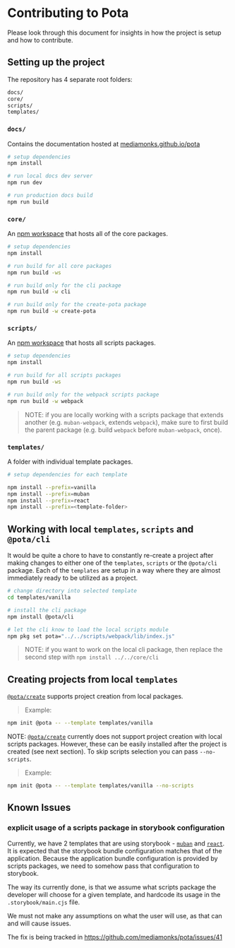 # Contributing to Pota

Please look through this document for insights in how the project is setup and how to contribute.

## Setting up the project

The repository has 4 separate root folders:

```bash
docs/
core/
scripts/
templates/
```

### `docs/`

Contains the documentation hosted at [mediamonks.github.io/pota](https://mediamonks.github.io/pota)

```bash
# setup dependencies
npm install

# run local docs dev server
npm run dev

# run production docs build
npm run build
```

### `core/`

An [npm workspace](https://docs.npmjs.com/cli/v8/using-npm/workspaces) that hosts all of the core packages.

```bash
# setup dependencies
npm install

# run build for all core packages
npm run build -ws

# run build only for the cli package
npm run build -w cli

# run build only for the create-pota package
npm run build -w create-pota
```

### `scripts/`

An [npm workspace](https://docs.npmjs.com/cli/v8/using-npm/workspaces) that hosts all scripts packages.

```bash
# setup dependencies
npm install

# run build for all scripts packages
npm run build -ws

# run build only for the webpack scripts package
npm run build -w webpack
```

> NOTE: if you are locally working with a scripts package that extends another (e.g. `muban-webpack`, extends `webpack`),
> make sure to first build the parent package (e.g. build `webpack` before `muban-webpack`, once).

### `templates/`

A folder with individual template packages.

```bash
# setup dependencies for each template

npm install --prefix=vanilla
npm install --prefix=muban
npm install --prefix=react
npm install --prefix=<template-folder>
```

## Working with local `templates`, `scripts` and `@pota/cli`

It would be quite a chore to have to constantly re-create a project after making changes to either one of the `templates`, `scripts` or the `@pota/cli` package. Each of the `templates` are setup in a way where they are almost immediately ready to be utilized as a project.

```bash
# change directory into selected template
cd templates/vanilla

# install the cli package
npm install @pota/cli

# let the cli know to load the local scripts module
npm pkg set pota="../../scripts/webpack/lib/index.js"
```

> NOTE: if you want to work on the local cli package, then replace the second step with `npm install ../../core/cli`

## Creating projects from local `templates`

[`@pota/create`](core/create-pota) supports project creation from local packages.

> Example:

```bash
npm init @pota -- --template templates/vanilla
```

NOTE: [`@pota/create`](core/create-pota) currently does not support project creation with local scripts packages.
However, these can be easily installed after the project is created (see next section). To skip scripts selection you can pass `--no-scripts`.

> Example:

```bash
npm init @pota -- --template templates/vanilla --no-scripts
```

## Known Issues

### explicit usage of a scripts package in storybook configuration

Currently, we have 2 templates that are using storybook - [`muban`](./templates/muban) and [`react`](./templates/react).
It is expected that the storybook bundle configuration matches that of the application. Because the application bundle
configuration is provided by scripts packages, we need to somehow pass that configuration to storybook.

The way its currently done, is that we assume what scripts package the developer will choose for a given template, and hardcode
its usage in the `.storybook/main.cjs` file.

We must not make any assumptions on what the user will use, as that can and will cause issues.

The fix is being tracked in https://github.com/mediamonks/pota/issues/41
